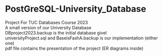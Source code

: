 # PostGreSQL-University_Database
Project For TUC Databases Course 2023  
A small version of our University Database    
DBproject2023.backup is the initial database givel    
universityProject.sql and BaseisFashA.backup is our implementation (either one)   
pdf file contains the presentation of the project (ER diagrams inside)
